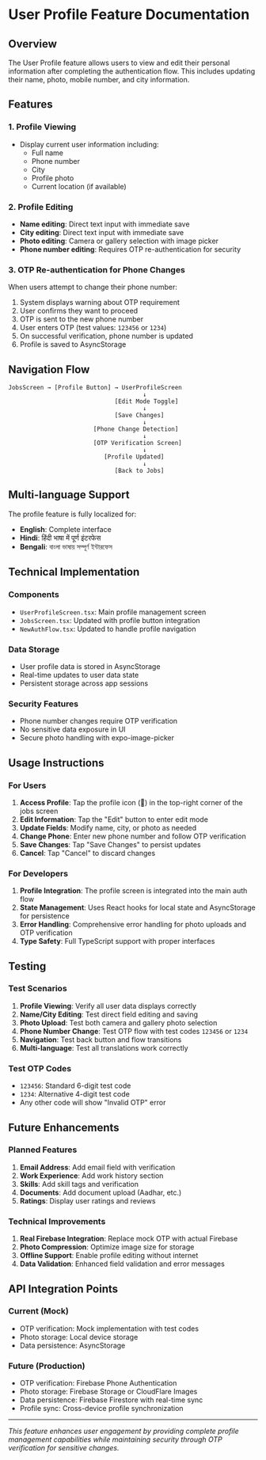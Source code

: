 # User Profile Feature Documentation

## Overview

The User Profile feature allows users to view and edit their personal information after completing the authentication flow. This includes updating their name, photo, mobile number, and city information.

## Features

### 1. Profile Viewing
- Display current user information including:
  - Full name
  - Phone number
  - City
  - Profile photo
  - Current location (if available)

### 2. Profile Editing
- **Name editing**: Direct text input with immediate save
- **City editing**: Direct text input with immediate save
- **Photo editing**: Camera or gallery selection with image picker
- **Phone number editing**: Requires OTP re-authentication for security

### 3. OTP Re-authentication for Phone Changes
When users attempt to change their phone number:
1. System displays warning about OTP requirement
2. User confirms they want to proceed
3. OTP is sent to the new phone number
4. User enters OTP (test values: `123456` or `1234`)
5. On successful verification, phone number is updated
6. Profile is saved to AsyncStorage

## Navigation Flow

```
JobsScreen → [Profile Button] → UserProfileScreen
                                      ↓
                              [Edit Mode Toggle]
                                      ↓
                              [Save Changes]
                                      ↓
                        [Phone Change Detection]
                                      ↓
                        [OTP Verification Screen]
                                      ↓
                           [Profile Updated]
                                      ↓
                              [Back to Jobs]
```

## Multi-language Support

The profile feature is fully localized for:
- **English**: Complete interface
- **Hindi**: हिंदी भाषा में पूर्ण इंटरफेस
- **Bengali**: বাংলা ভাষায় সম্পূর্ণ ইন্টারফেস

## Technical Implementation

### Components
- `UserProfileScreen.tsx`: Main profile management screen
- `JobsScreen.tsx`: Updated with profile button integration
- `NewAuthFlow.tsx`: Updated to handle profile navigation

### Data Storage
- User profile data is stored in AsyncStorage
- Real-time updates to user data state
- Persistent storage across app sessions

### Security Features
- Phone number changes require OTP verification
- No sensitive data exposure in UI
- Secure photo handling with expo-image-picker

## Usage Instructions

### For Users
1. **Access Profile**: Tap the profile icon (👤) in the top-right corner of the jobs screen
2. **Edit Information**: Tap the "Edit" button to enter edit mode
3. **Update Fields**: Modify name, city, or photo as needed
4. **Change Phone**: Enter new phone number and follow OTP verification
5. **Save Changes**: Tap "Save Changes" to persist updates
6. **Cancel**: Tap "Cancel" to discard changes

### For Developers
1. **Profile Integration**: The profile screen is integrated into the main auth flow
2. **State Management**: Uses React hooks for local state and AsyncStorage for persistence
3. **Error Handling**: Comprehensive error handling for photo uploads and OTP verification
4. **Type Safety**: Full TypeScript support with proper interfaces

## Testing

### Test Scenarios
1. **Profile Viewing**: Verify all user data displays correctly
2. **Name/City Editing**: Test direct field editing and saving
3. **Photo Upload**: Test both camera and gallery photo selection
4. **Phone Number Change**: Test OTP flow with test codes `123456` or `1234`
5. **Navigation**: Test back button and flow transitions
6. **Multi-language**: Test all translations work correctly

### Test OTP Codes
- `123456`: Standard 6-digit test code
- `1234`: Alternative 4-digit test code
- Any other code will show "Invalid OTP" error

## Future Enhancements

### Planned Features
1. **Email Address**: Add email field with verification
2. **Work Experience**: Add work history section
3. **Skills**: Add skill tags and verification
4. **Documents**: Add document upload (Aadhar, etc.)
5. **Ratings**: Display user ratings and reviews

### Technical Improvements
1. **Real Firebase Integration**: Replace mock OTP with actual Firebase
2. **Photo Compression**: Optimize image size for storage
3. **Offline Support**: Enable profile editing without internet
4. **Data Validation**: Enhanced field validation and error messages

## API Integration Points

### Current (Mock)
- OTP verification: Mock implementation with test codes
- Photo storage: Local device storage
- Data persistence: AsyncStorage

### Future (Production)
- OTP verification: Firebase Phone Authentication
- Photo storage: Firebase Storage or CloudFlare Images
- Data persistence: Firebase Firestore with real-time sync
- Profile sync: Cross-device profile synchronization

---

*This feature enhances user engagement by providing complete profile management capabilities while maintaining security through OTP verification for sensitive changes.* 